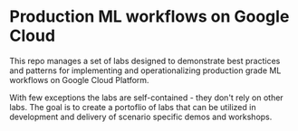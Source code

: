# Production ML workflows on Google Cloud

This repo manages a set of labs designed to demonstrate best practices and patterns for implementing and operationalizing production grade ML workflows on Google Cloud Platform.

With few exceptions the labs are self-contained - they don't rely on other labs. The goal is to create a portoflio of labs that can be utilized in development and delivery of scenario specific demos and workshops. 

